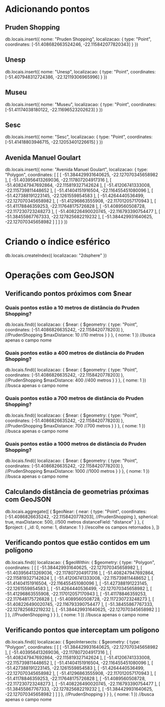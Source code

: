 # Adicionando pontos

## Pruden Shopping
db.locais.insert({
  nome: "Pruden Shopping",
  localizacao: { type: "Point", coordinates: [-51.408682663524246, -22.115842077820343] }
})

## Unesp
db.locais.insert({
  nome: "Unesp",
  localizacao: { type: "Point", coordinates: [-51.407948312724386, -22.12119306965996] }
})

## Museu
db.locais.insert({
  nome: "Museu",
  localizacao: { type: "Point", coordinates: [-51.41174038180122, -22.11696523202623] }
})

## Sesc
db.locais.insert({
  nome: "Sesc",
  localizacao: { type: "Point", coordinates: [-51.41418803946715, -22.12053401226615] }
})

## Avenida Manuel Goulart
db.locais.insert({
  nome: "Avenida Manuel Goulart",
  localizacao: {
    type: "Polygon",
    coordinates: [
       [
         [
           -51.384429931640625,
           -22.127070345658982
         ],
         [
           -51.403956413269036,
           -22.117807204917316
         ],
         [
           -51.408247947692864,
           -22.115819327142624
         ],
         [
           -51.41206741333008,
           -22.115739811448652
         ],
         [
           -51.41404151916504,
           -22.116455451080096
         ],
         [
           -51.427388191223145,
           -22.1261559854583
         ],
         [
           -51.4264440536499,
           -22.127070345658982
         ],
         [
           -51.41296863555908,
           -22.117012057170943
         ],
         [
           -51.41178846359253,
           -22.117648175726828
         ],
         [
           -51.4089560508728,
           -22.117230723248273
         ],
         [
           -51.408226490020745,
           -22.116793390754477
         ],
         [
           -51.38455867767333,
           -22.127825682219232
         ],
         [
           -51.384429931640625,
           -22.127070345658982
         ]
       ]
    ]
  }
})

# Criando o índice esférico
db.locais.createIndex({ localizacao: "2dsphere" })

# Operações com GeoJSON

## Verificando pontos próximos com $near

### Quais pontos estão a 10 metros de distância do Pruden Shopping?
db.locais.find({
    localizacao: {
        $near: {
            $geometry: {
                type: "Point",
                coordinates: [-51.4086826635242, -22.1158420778203]
            },  //PrudenShopping
            $maxDistance: 10    //10 metros
        }
    }
}, { nome: 1 })	//busca apenas o campo nome

### Quais pontos estão a 400 metros de distância do Pruden Shopping?
db.locais.find({
    localizacao: {
        $near: {
            $geometry: {
                type: "Point",
                coordinates: [-51.4086826635242, -22.1158420778203]
            },  //PrudenShopping
            $maxDistance: 400    //400 metros
        }
    }
}, { nome: 1 })	//busca apenas o campo nome

### Quais pontos estão a 700 metros de distância do Pruden Shopping?
db.locais.find({
    localizacao: {
        $near: {
            $geometry: {
                type: "Point",
                coordinates: [-51.4086826635242, -22.1158420778203]
            },  //PrudenShopping
            $maxDistance: 700    //700 metros
        }
    }
}, { nome: 1 })	//busca apenas o campo nome

### Quais pontos estão a 1000 metros de distância do Pruden Shopping?
db.locais.find({
    localizacao: {
        $near: {
            $geometry: {
                type: "Point",
                coordinates: [-51.4086826635242, -22.1158420778203]
            },  //PrudenShopping
            $maxDistance: 1000    //1000 metros
        }
    }
}, { nome: 1 })	//busca apenas o campo nome

## Calculando distância de geometrias próximas com GeoJSON
db.locais.aggregate([
    {
        $geoNear: {
            near: {
                type: "Point",
                coordinates: [-51.4086826635242, -22.1158420778203],     //PrudenShopping
            },
            spherical: true,
            maxDistance: 500,    //500 metros
            distanceField: "distance"
        }
    },
    {
        $project: { _id: 0, nome: 1, distance: 1 }      //escolhe os campos retornados
    },
])


## Verificando pontos que estão contidos em um polígono
db.locais.find({
    localizacao: {
        $geoWithin: {
            $geometry: {
                type: "Polygon",
                coordinates: [
                  [
                    [
                      -51.384429931640625,
                      -22.127070345658982
                    ],
                    [
                      -51.403956413269036,
                      -22.117807204917316
                    ],
                    [
                      -51.408247947692864,
                      -22.115819327142624
                    ],
                    [
                      -51.41206741333008,
                      -22.115739811448652
                    ],
                    [
                      -51.41404151916504,
                      -22.116455451080096
                    ],
                    [
                      -51.427388191223145,
                      -22.1261559854583
                    ],
                    [
                      -51.4264440536499,
                      -22.127070345658982
                    ],
                    [
                      -51.41296863555908,
                      -22.117012057170943
                    ],
                    [
                      -51.41178846359253,
                      -22.117648175726828
                    ],
                    [
                      -51.4089560508728,
                      -22.117230723248273
                    ],
                    [
                      -51.408226490020745,
                      -22.116793390754477
                    ],
                    [
                      -51.38455867767333,
                      -22.127825682219232
                    ],
                    [
                      -51.384429931640625,
                      -22.127070345658982
                    ]
                  ]
                ]
            },  //PrudenShopping
        }
    }
}, { nome: 1 })	//busca apenas o campo nome

## Verificando pontos que interceptam um polígono
db.locais.find({
    localizacao: {
        $geoIntersects: {
            $geometry: {
                type: "Polygon",
                coordinates: [
                  [
                    [
                      -51.384429931640625,
                      -22.127070345658982
                    ],
                    [
                      -51.403956413269036,
                      -22.117807204917316
                    ],
                    [
                      -51.408247947692864,
                      -22.115819327142624
                    ],
                    [
                      -51.41206741333008,
                      -22.115739811448652
                    ],
                    [
                      -51.41404151916504,
                      -22.116455451080096
                    ],
                    [
                      -51.427388191223145,
                      -22.1261559854583
                    ],
                    [
                      -51.4264440536499,
                      -22.127070345658982
                    ],
                    [
                      -51.41296863555908,
                      -22.117012057170943
                    ],
                    [
                      -51.41178846359253,
                      -22.117648175726828
                    ],
                    [
                      -51.4089560508728,
                      -22.117230723248273
                    ],
                    [
                      -51.408226490020745,
                      -22.116793390754477
                    ],
                    [
                      -51.38455867767333,
                      -22.127825682219232
                    ],
                    [
                      -51.384429931640625,
                      -22.127070345658982
                    ]
                  ]
                ]
            },  //PrudenShopping
        }
    }
}, { nome: 1 })	//busca apenas o campo nome